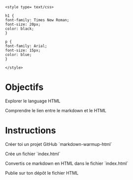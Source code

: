 <!DOCTYPE html>

<html>
<head>
  
    <style type= text/css>
    
    h1 {
    font-family: Times New Roman;
    font-size: 20px;
    color: black;
    }
    
    p {
    font-family: Arial;
    font-size: 15px;
    color: blue;
    }
    
    </style>
  </head>
<body>
<h1> Objectifs </h2>

<p> Explorer le language HTML </p>
<p> Comprendre le lien entre le markdown et le HTML </p>

<h1> Instructions </h2>

<p> Créer toi un projet GitHub `markdown-warmup-html` </p>
<p> Crée un fichier `index.html` </p>
<p> Convertis ce markdown en HTML dans le fichier `index.html` </p>
<p> Publie sur ton dépôt le fichier HTML </p>
</body>
</html>
